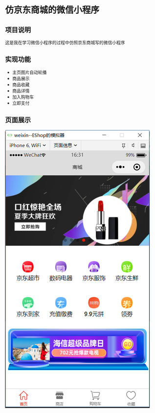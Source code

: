 # 仿京东商城的微信小程序
## 项目说明
这是我在学习微信小程序的过程中仿照京东商城写的微信小程序
## 实现功能
* 主页图片自动轮播
* 商品展示
* 商品收藏
* 商品详情
* 加入购物车
* 立即支付
## 页面展示
![](https://github.com/shangchou-929/weixin-emarket/raw/master/mydemo/demo1.png)

